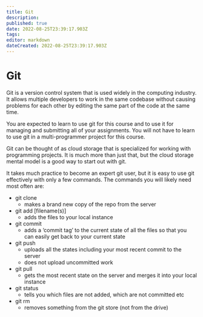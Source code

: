 ```yaml
---
title: Git
description: 
published: true
date: 2022-08-25T23:39:17.903Z
tags: 
editor: markdown
dateCreated: 2022-08-25T23:39:17.903Z
---
```


# Git

Git is a version control system that is used widely in the computing industry.  It allows multiple developers to work in the same codebase without causing problems for each other by editing the same part of the code at the same time.  

You are expected to learn to use git for this course and to use it for managing and submitting all of your assignments.    You will not have to learn to use git in a multi-programmer project for this course.

Git can be thought of as cloud storage that is specialized for working with programming projects.  It is much more than just that, but the cloud storage mental model is a good way to start out with git.


It takes much practice to become an expert git user, but it is easy to use git effectively with only a few commands.   The commands you will likely need most often are:

- git clone
   - makes a brand new copy of the repo from the server
- git add [filename(s)]
   - adds the files to your local instance
- git commit
   - adds a ‘commit tag’ to the current state of all the files so that you can easily get back to your current state
- git push
   - uploads all the states including your most recent commit to the server
   - does not upload uncommitted work
- git pull
   - gets the most recent state on the server and merges it into your local instance
- git status
   - tells you which files are not added, which are not committed  etc
- git rm
   - removes something from the git store (not from the drive)

